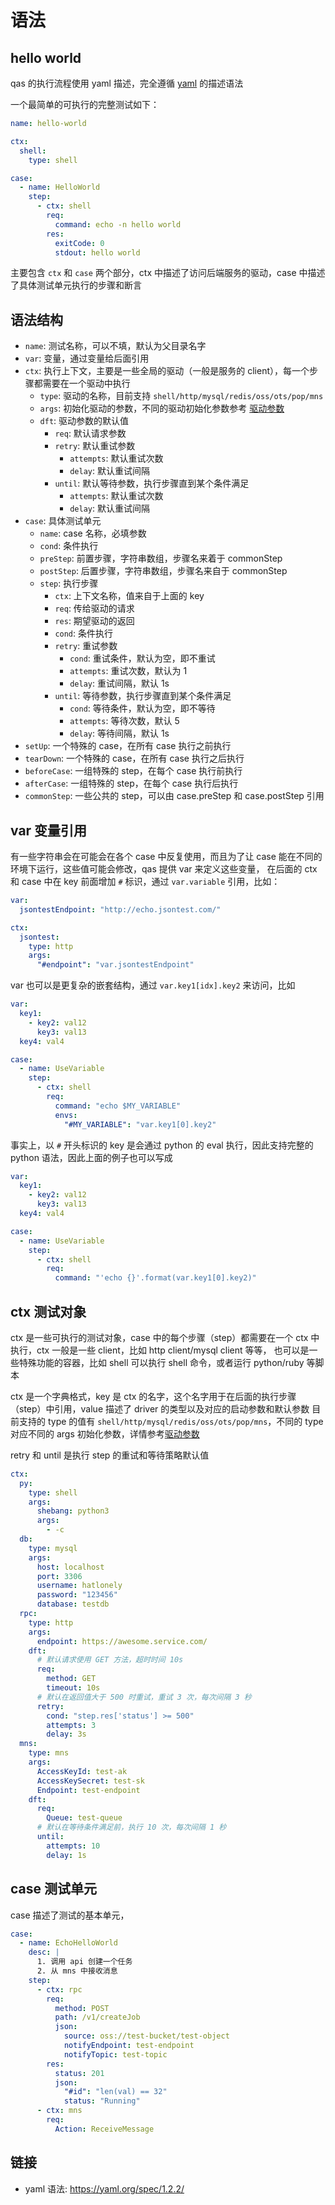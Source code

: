 # 语法

## hello world

qas 的执行流程使用 yaml 描述，完全遵循 [yaml](https://yaml.org/spec/1.2.2/) 的描述语法

一个最简单的可执行的完整测试如下：

```yaml
name: hello-world

ctx:
  shell:
    type: shell

case:
  - name: HelloWorld
    step:
      - ctx: shell
        req:
          command: echo -n hello world
        res:
          exitCode: 0
          stdout: hello world
```

主要包含 `ctx` 和 `case` 两个部分，ctx 中描述了访问后端服务的驱动，case 中描述了具体测试单元执行的步骤和断言

## 语法结构

- `name`: 测试名称，可以不填，默认为父目录名字
- `var`: 变量，通过变量给后面引用
- `ctx`: 执行上下文，主要是一些全局的驱动（一般是服务的 client），每一个步骤都需要在一个驱动中执行
    - `type`: 驱动的名称，目前支持 `shell/http/mysql/redis/oss/ots/pop/mns`
    - `args`: 初始化驱动的参数，不同的驱动初始化参数参考 [驱动参数](驱动参数)
    - `dft`: 驱动参数的默认值
        - `req`: 默认请求参数
        - `retry`: 默认重试参数
            - `attempts`: 默认重试次数
            - `delay`: 默认重试间隔
        - `until`: 默认等待参数，执行步骤直到某个条件满足
            - `attempts`: 默认重试次数
            - `delay`: 默认重试间隔
- `case`: 具体测试单元
    - `name`: case 名称，必填参数
    - `cond`: 条件执行
    - `preStep`: 前置步骤，字符串数组，步骤名来着于 commonStep
    - `postStep`: 后置步骤，字符串数组，步骤名来自于 commonStep
    - `step`: 执行步骤
        - `ctx`: 上下文名称，值来自于上面的 key
        - `req`: 传给驱动的请求
        - `res`: 期望驱动的返回
        - `cond`: 条件执行
        - `retry`: 重试参数
            - `cond`: 重试条件，默认为空，即不重试
            - `attempts`: 重试次数，默认为 1
            - `delay`: 重试间隔，默认 1s
        - `until`: 等待参数，执行步骤直到某个条件满足
            - `cond`: 等待条件，默认为空，即不等待
            - `attempts`: 等待次数，默认 5
            - `delay`: 等待间隔，默认 1s
- `setUp`: 一个特殊的 case，在所有 case 执行之前执行
- `tearDown`: 一个特殊的 case，在所有 case 执行之后执行
- `beforeCase`: 一组特殊的 step，在每个 case 执行前执行
- `afterCase`: 一组特殊的 step，在每个 case 执行后执行
- `commonStep`: 一些公共的 step，可以由 case.preStep 和 case.postStep 引用

## var 变量引用

有一些字符串会在可能会在各个 case 中反复使用，而且为了让 case 能在不同的环境下运行，这些值可能会修改，qas 提供 var 来定义这些变量，
在后面的 ctx 和 case 中在 key 前面增加 `#` 标识，通过 `var.variable` 引用，比如：

```yaml
var:
  jsontestEndpoint: "http://echo.jsontest.com/"

ctx:
  jsontest:
    type: http
    args:
      "#endpoint": "var.jsontestEndpoint"
```

var 也可以是更复杂的嵌套结构，通过 `var.key1[idx].key2` 来访问，比如

```yaml
var:
  key1:
    - key2: val12
      key3: val13
  key4: val4

case:
  - name: UseVariable
    step:
      - ctx: shell
        req:
          command: "echo $MY_VARIABLE"
          envs:
            "#MY_VARIABLE": "var.key1[0].key2"
```

事实上，以 `#` 开头标识的 key 是会通过 python 的 eval 执行，因此支持完整的 python 语法，因此上面的例子也可以写成

```yaml
var:
  key1:
    - key2: val12
      key3: val13
  key4: val4

case:
  - name: UseVariable
    step:
      - ctx: shell
        req:
          command: "'echo {}'.format(var.key1[0].key2)"
```

## ctx 测试对象

ctx 是一些可执行的测试对象，case 中的每个步骤（step）都需要在一个 ctx 中执行，ctx 一般是一些 client，比如 http client/mysql client 等等，
也可以是一些特殊功能的容器，比如 shell 可以执行 shell 命令，或者运行 python/ruby 等脚本

ctx 是一个字典格式，key 是 ctx 的名字，这个名字用于在后面的执行步骤（step）中引用，value 描述了 driver 的类型以及对应的启动参数和默认参数
目前支持的 type 的值有 `shell/http/mysql/redis/oss/ots/pop/mns`，不同的 type 对应不同的 args 初始化参数，详情参考[驱动参数](/docs/用户指南/驱动参数.md)

retry 和 until 是执行 step 的重试和等待策略默认值

```yaml
ctx:
  py:
    type: shell
    args:
      shebang: python3
      args:
        - -c
  db:
    type: mysql
    args:
      host: localhost
      port: 3306
      username: hatlonely
      password: "123456"
      database: testdb
  rpc:
    type: http
    args:
      endpoint: https://awesome.service.com/
    dft:
      # 默认请求使用 GET 方法，超时时间 10s
      req:
        method: GET
        timeout: 10s
      # 默认在返回值大于 500 时重试，重试 3 次，每次间隔 3 秒
      retry:
        cond: "step.res['status'] >= 500"
        attempts: 3
        delay: 3s
  mns:
    type: mns
    args:
      AccessKeyId: test-ak
      AccessKeySecret: test-sk
      Endpoint: test-endpoint
    dft:
      req:
        Queue: test-queue
      # 默认在等待条件满足前，执行 10 次，每次间隔 1 秒
      until:
        attempts: 10
        delay: 1s
```

## case 测试单元

case 描述了测试的基本单元，

```yaml
case:
  - name: EchoHelloWorld
    desc: |
      1. 调用 api 创建一个任务
      2. 从 mns 中接收消息
    step:
      - ctx: rpc
        req:
          method: POST
          path: /v1/createJob
          json:
            source: oss://test-bucket/test-object
            notifyEndpoint: test-endpoint
            notifyTopic: test-topic
        res:
          status: 201
          json:
            "#id": "len(val) == 32"
            status: "Running"
      - ctx: mns
        req:
          Action: ReceiveMessage
```

## 链接

- yaml 语法: <https://yaml.org/spec/1.2.2/>
